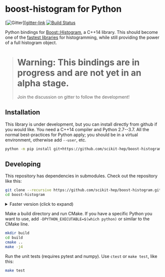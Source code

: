 # boost-histogram for Python

[![Gitter][gitter-badge]][[gitter-link]
[![Build Status][azure-badge]][azure-link]

Python bindings for [Boost::Histogram][], a C++14 library. This should become one of the [fastest libraries][] for histogramming, while still providing the power of a full histogram object.

> # Warning: This bindings are in progress and are not yet in an alpha stage.
>
> Join the discussion on gitter to follow the development!

[Boost::Histogram]:  https://www.boost.org/doc/libs/develop/libs/histogram/doc/html/index.html 
[fastest libraries]: https://iscinumpy.gitlab.io/post/histogram-speeds-in-python/


## Installation

This library is under development, but you can install directly from github if you would like. You need a C++14 compiler and Python 2.7--3.7.
All the normal best-practices for Python apply; you should be in a virtual environment, otherwise add `--user`, etc.

```bash
python -m pip install git+https://github.com/scikit-hep/boost-histogram.git@develop
```


## Developing

This repository has dependencies in submodules. Check out the repository like this:

```bash
git clone --recursive https://github.com/scikit-hep/boost-histogram.git
cd boost-histogram
```


<details><summary>Faster version (click to expand)</summary>

```bash
git clone https://github.com/scikit-hep/boost-histogram.git
cd boost-histogram
git submodule update --init --depth 10
```

</details>

Make a build directory and run CMake. If you have a specific Python you want to use, add `-DPYTHON_EXECUTABLE=$(which python)` or similar to the CMake line.

```bash
mkdir build
cd build
cmake ..
make -j4
```

Run the unit tests (requires pytest and numpy). Use `ctest` or `make test`, like this:

```bash
make test
```

[gitter-badge]: https://badges.gitter.im/HSF/PyHEP-histogramming.svg
[gitter-link]:  https://gitter.im/HSF/PyHEP-histogramming?utm_source=badge&utm_medium=badge&utm_campaign=pr-badge
[azure-badge]:  https://dev.azure.com/scikit-hep/boost-histogram/_apis/build/status/scikit-hep.boost-histogram?branchName=develop
[azure-link]:   https://dev.azure.com/scikit-hep/boost-histogram/_build/latest?definitionId=2&branchName=develop
